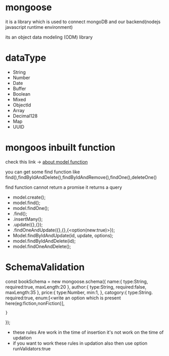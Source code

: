 # mongoose

it is a library which is used to connect mongoDB and our backend(nodejs javascript runtime environment)

its an object data modeling (ODM) library

# dataType
* String
* Number
* Date
* Buffer
* Boolean
* Mixed
* ObjectId
* Array
* Decimal128
* Map
* UUID

# mongoos inbuilt function

check this link -> [about model function](https://mongoosejs.com/docs/api/model.html)

you can get some find function like find(),findByIdAndDelete(),findByIdAndRemove(),findOne(),deleteOne()

find function cannot return a promise it returns a query


* model.create();
* model.find();
* model.findOne();
* .find();
* .insertMany();
* .update({<condition>},{<updation>});
* .findOneAndUpdate({<condition>},{<updation>},{<option(new:true)>});
* Model.findByIdAndUpdate(id, update, options);
* model.findByIdAndDelete(id);
* model.findOneAndDelete(<Condition>);


# SchemaValidation
const bookSchema = new mongoose.schema({
    name:{
        type:String,
        required:true,
        maxLength:20
    },
    author:{
        type:String,
        required:false,
        maxLength:35
    },
    price:{
        type:Number,
        min:1,
    },
    catogory:{
        type:String.
        required:true,
        enum:[<write an option which is present here(eg:fiction,nonFiction)],

    }
});
* these rules Are work in the time of insertion it's not work on the time of updation
* if you want to work these rules in updation also then use option runValidators:true


